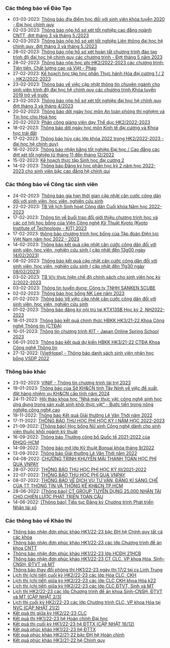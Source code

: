 ### Các thông báo về Đào Tạo
 - 03-03-2023: [Thông báo địa điểm học đối với sinh viên khóa tuyển 2020 - Đại học chính quy](https://www.hcmus.edu.vn/component/content/article/203-phong-dao-tao/thong-bao-he-cao-dang/thong-bao-khac_cd/4891-thong-bao-dia-diem-hoc-doi-voi-sinh-vien-khoa-tuyen-2020-dai-hoc-chinh-quy?Itemid=437)
 - 02-03-2023: [Thông báo nộp hồ sơ xét tốt nghiệp cao đẳng ngành CNTT, đợt tháng 3 và tháng 5./2023](https://www.hcmus.edu.vn/component/content/article/202-phong-dao-tao/thong-bao-he-cao-dang/tot-nghiep_cd/4890-thong-bao-nop-ho-so-xet-tot-nghiep-cao-dang-nganh-cntt-dot-thang-3-va-thang-5-2023?Itemid=437)
 - 02-03-2023: [Thông báo nộp hồ sơ xét tốt nghiệp Liên thông đại học hệ chính quy, đợt tháng 3 và tháng 5./2023](https://www.hcmus.edu.vn/component/content/article/195-phong-dao-tao/thong-bao-lien-thong-dai-hoc/tot-nghiep_lt/4889-thong-bao-nop-ho-so-xet-tot-nghiep-lien-thong-dai-hoc-he-chinh-quy-dot-thang-3-va-thang-5-2023?Itemid=437)
 - 28-02-2023: [Thông báo nộp hồ sơ xét hoàn tất chương trình đào tạo trình độ đại học hệ chính quy các chương trình - Đợt tháng 5 năm 2023](https://www.hcmus.edu.vn/component/content/article/190-phong-dao-tao/thong-bao-he-chinh-quy/hoan-tat-chuong-trinh/4887-thong-bao-nop-ho-so-xet-hoan-tat-chuong-trinh-dao-tao-trinh-do-dai-hoc-he-chinh-quy-cac-chuong-trinh-dot-thang-5-nam-2023?Itemid=437)
 - 28-02-2023: [Thông báo nộp học phí HK2/2022-2023 các chương trình: Tiên tiến, Chất lượng cao và Việt - Pháp](https://www.hcmus.edu.vn/component/content/article/187-phong-dao-tao/thong-bao-he-chinh-quy/hoc-phi/4886-thong-bao-nop-hoc-phi-hk2-2022-2023-cac-chuong-trinh-tien-tien-chat-luong-cao-va-viet-phap?Itemid=437)
 - 27-02-2023: [Kế hoạch học tập học phần Thực hành Hóa đại cương 1 / 2 - HK2/2022-2023](https://www.hcmus.edu.vn/component/content/article/184-phong-dao-tao/thong-bao-he-chinh-quy/thoi-khoa-bieu/4884-ke-hoach-hoc-tap-hoc-phan-thuc-hanh-hoa-dai-cuong-1-2-hk2-2022-2023?Itemid=437)
 - 23-02-2023: [Thông báo về việc cập nhật thông tin chuyên ngành cho sinh viên  trình độ đại học hệ chính quy các chương trình Khóa tuyển 2019 trở về trước](https://www.hcmus.edu.vn/component/content/article/189-phong-dao-tao/thong-bao-he-chinh-quy/tot-nghiep/4878-thong-bao-ve-viec-cap-nhat-thong-tin-chuyen-nganh-cho-sinh-vien-trinh-do-dai-hoc-he-chinh-quy-cac-chuong-trinh-khoa-tuyen-2019-tro-ve-truoc?Itemid=437)
 - 23-02-2023: [Thông báo nộp hồ sơ xét tốt nghiệp đại học hệ chính quy đợt tháng 3 và tháng 4/2023](https://www.hcmus.edu.vn/component/content/article/189-phong-dao-tao/thong-bao-he-chinh-quy/tot-nghiep/4877-thong-bao-nop-ho-so-xet-tot-nghiep-dai-hoc-he-chinh-quy-dot-thang-3-va-thang-4-2023?Itemid=437)
 - 20-02-2023: [Thông báo dời ngày học môn An toàn phòng thí nghiệm và Tin học cho Hoá học](https://www.hcmus.edu.vn/component/content/article/185-phong-dao-tao/thong-bao-he-chinh-quy/thay-doi-lich-hoc-phong-hoc/4871-thong-bao-doi-ngay-hoc-mon-an-toan-phong-thi-nghiem-va-tin-hoc-cho-hoa-hoc?Itemid=437)
 - 20-02-2023: [Phân công giảng viên dạy Thể dục HK2/2022-2023](https://www.hcmus.edu.vn/component/content/article/191-phong-dao-tao/thong-bao-he-chinh-quy/thong-bao-khac/4867-phan-cong-giang-vien-day-the-duc-hk2-2022-2023?Itemid=437)
 - 18-02-2023: [Thông báo dời ngày học môn Kinh tế đại cương và Khoa học trái đất](https://www.hcmus.edu.vn/component/content/article/185-phong-dao-tao/thong-bao-he-chinh-quy/thay-doi-lich-hoc-phong-hoc/4866-thong-bao-doi-ngay-hoc-mon-kinh-te-dai-cuong-va-khoa-hoc-trai-dat?Itemid=437)
 - 17-02-2023: [Thông báo hủy các lớp khóa 2022 trong HK2/2022-2023 - đại học hệ chính quy)](https://www.hcmus.edu.vn/component/content/article/186-phong-dao-tao/thong-bao-he-chinh-quy/dang-ky-hoc-phan/4865-thong-bao-huy-cac-lop-khoa-2022-trong-hk2-2022-2023-dai-hoc-he-chinh-quy?Itemid=437)
 - 16-02-2023: [Thông báo nhận bằng tốt nghiệp Đại học / Cao đẳng các đợt xét tốt nghiệp từ tháng 11 đến tháng 12/2022](https://www.hcmus.edu.vn/component/content/article/189-phong-dao-tao/thong-bao-he-chinh-quy/tot-nghiep/4856-thong-bao-nhan-bang-tot-nghiep-dai-hoc-cao-dang-cac-dot-xet-tot-nghiep-tu-thang-11-den-thang-12-2022?Itemid=437)
 - 15-02-2023: [Kế hoạch thực tập Sinh học đại cương 2](https://www.hcmus.edu.vn/component/content/article/184-phong-dao-tao/thong-bao-he-chinh-quy/thoi-khoa-bieu/4855-ke-hoach-thuc-tap-sinh-hoc-dai-cuong-2?Itemid=437)
 - 14-02-2023: [Thông báo Đăng ký học phần học kỳ 2 năm học 2022-2023 cho sinh viên bậc cao đẳng hệ chính qui](https://www.hcmus.edu.vn/component/content/article/200-phong-dao-tao/thong-bao-he-cao-dang/dang-ky-hoc-phan_cd/4851-thong-bao-dang-ky-hoc-phan-hoc-ky-2-nam-hoc-2022-2023-cho-sinh-vien-bac-cao-dang-he-chinh-qui?Itemid=437)
### Các thông báo về Công tác sinh viên
 - 24-02-2023: [Thông báo gia hạn thời gian cập nhật căn cước công dân đối với sinh viên, học viên, nghiên cứu sinh](https://www.hcmus.edu.vn/component/content/article/109-cong-tac-sinh-vien/thong-tin-danh-cho-sinh-vien/4880-thong-bao-gia-han-thoi-gian-cap-nhat-can-cuoc-cong-dan-doi-voi-sinh-vien-hoc-vien-nghien-cuu-sinh?Itemid=437)
 - 22-02-2023: [TB Về lịch Sinh hoạt Công dân Cuối khóa Năm học 2022-2023](https://www.hcmus.edu.vn/component/content/article/130-cong-tac-sinh-vien/thong-bao-sinh-hoat-cong-dan/4872-tb-ve-lich-sinh-hoat-cong-dan-cuoi-khoa-nam-hoc-2022-2023?Itemid=437)
 - 17-02-2023: [Thông tin về buổi trao đổi giới thiệu chương trình học và các cơ hội học bổng của Viện Công nghệ Kỹ Thuật Kyoto (Kyoto Institute of Technology - KIT) 2023](https://www.hcmus.edu.vn/component/content/article/109-cong-tac-sinh-vien/thong-tin-danh-cho-sinh-vien/4863-thong-tin-ve-buoi-trao-doi-gioi-thieu-chuong-trinh-hoc-va-cac-co-hoi-hoc-bong-cua-vien-cong-nghe-ky-thuat-kyoto-kyoto-institute-of-technology-kit-2023?Itemid=437)
 - 17-02-2023: [thông báo chương trình học bổng của Tập đoàn Điện lực Việt Nam năm học 2022 - 2023](https://www.hcmus.edu.vn/component/content/article/125-cong-tac-sinh-vien/thong-bao-hoc-bong/4862-thong-bao-chuong-trinh-hoc-bong-cua-tap-doan-dien-luc-viet-nam-nam-hoc-2022-2023?Itemid=437)
 - 14-02-2023: [Thông báo kết quả cập nhật căn cước công dân đối với sinh viên, học viên, nghiên cứu sinh ( cập nhật đến 13g00 ngày 14/02/2023)](https://www.hcmus.edu.vn/component/content/article/109-cong-tac-sinh-vien/thong-tin-danh-cho-sinh-vien/4852-thong-bao-ket-qua-cap-nhat-can-cuoc-cong-dan-doi-voi-sinh-vien-hoc-vien-nghien-cuu-sinh-cap-nhat-den-13g00-ngay-14-02-2023?Itemid=437)
 - 08-02-2023: [Thông báo kết quả cập nhật căn cước công dân đối với sinh viên, học viên, nghiên cứu sinh ( cập nhật đến 11g30 ngày 08/02/2023)](https://www.hcmus.edu.vn/component/content/article/109-cong-tac-sinh-vien/thong-tin-danh-cho-sinh-vien/4847-thong-bao-ket-qua-cap-nhat-can-cuoc-cong-dan-doi-voi-sinh-vien-hoc-vien-nghien-cuu-sinh-cap-nhat-den-11g30-ngay-08-02-2023?Itemid=437)
 - 03-02-2023: [TB V/v thực hiện chế độ chính sách cho sinh viên học kỳ 2/2022-2023](https://www.hcmus.edu.vn/component/content/article/126-cong-tac-sinh-vien/thong-bao-mien-giam/4842-tb-v-v-thuc-hien-che-do-chinh-sach-cho-sinh-vien-hoc-ky-2-2022-2023?Itemid=437)
 - 03-02-2023: [Thông tin tuyển dụng: Công ty TNHH SANKEN SCUBE](https://www.hcmus.edu.vn/component/content/article/109-cong-tac-sinh-vien/thong-tin-danh-cho-sinh-vien/4841-thong-tin-tuyen-dung-cong-ty-tnhh-sanken-scube?Itemid=437)
 - 02-02-2023: [Thông báo học bổng NK Lee năm 2023](https://www.hcmus.edu.vn/component/content/article/125-cong-tac-sinh-vien/thong-bao-hoc-bong/4838-thong-bao-hoc-bong-nk-lee-nam-2023?Itemid=437)
 - 01-02-2023: [Thông báo Về việc cập nhật căn cước công dân đối với sinh viên, học viên, nghiên cứu sinh](https://www.hcmus.edu.vn/component/content/article/109-cong-tac-sinh-vien/thong-tin-danh-cho-sinh-vien/4836-thong-bao-ve-viec-cap-nhat-can-cuoc-cong-dan-doi-voi-sinh-vien-hoc-vien-nghien-cuu-sinh?Itemid=437)
 - 01-02-2023: [Thông báo đăng ký nội trú tại KTX135B Học kỳ 2, NH2022-2023](https://www.hcmus.edu.vn/component/content/article/109-cong-tac-sinh-vien/thong-tin-danh-cho-sinh-vien/4833-thong-bao-dang-ky-noi-tru-tai-ktx135b-hoc-ky-2-nh2022-2023?Itemid=437)
 - 18-01-2023: [Thông báo kết quả chính thức HBKK HK3/21-22 Khoa Công nghệ Thông tin (CTĐA)](https://www.hcmus.edu.vn/component/content/article/125-cong-tac-sinh-vien/thong-bao-hoc-bong/4823-thong-bao-ket-qua-chinh-thuc-hbkk-hk3-21-22-khoa-cong-nghe-thong-tin-ctda?Itemid=437)
 - 10-01-2023: [Thông tin chương trình KIT - Japan Online Spring School 2023](https://www.hcmus.edu.vn/component/content/article/109-cong-tac-sinh-vien/thong-tin-danh-cho-sinh-vien/4806-thong-tin-chuong-trinh-kit-japan-online-spring-school-2023?Itemid=437)
 - 06-01-2023: [Thông báo kết quả dự kiến HBKK HK3/21-22 CTĐA Khoa Công nghệ Thông tin ](https://www.hcmus.edu.vn/component/content/article/125-cong-tac-sinh-vien/thong-bao-hoc-bong/4802-thong-bao-ket-qua-du-kien-hbkk-hk3-21-22-ctda-khoa-cong-nghe-thong-tin?Itemid=437)
 - 27-12-2022: [[VietHope] - Thông báo danh sách sinh viên nhận học bổng VSDP 2022](https://www.hcmus.edu.vn/component/content/article/125-cong-tac-sinh-vien/thong-bao-hoc-bong/4791-viethope-thong-bao-danh-sach-sinh-vien-nhan-hoc-bong-vsdp-2022?Itemid=437)
### Thông báo khác
 - 23-02-2023: [VINIF - Thông tin chương trình tài trợ 2023](https://www.hcmus.edu.vn/component/content/article?id=4874:vinif-thong-tin-chuong-trinh-tai-tro-2023&catid=100&Itemid=437)
 - 19-01-2023: [Thông báo của Sở KH&CN tỉnh Tây Ninh về việc đề xuất, đặt hàng nhiệm vụ KH&CN cấp tỉnh năm 2024](https://www.hcmus.edu.vn/component/content/article?id=4825:thong-bao-cua-so-kh-cn-tinh-tay-ninh-ve-viec-de-xuat-dat-hang-nhiem-vu-kh-cn-cap-tinh-nam-2024&catid=100&Itemid=437)
 - 24-11-2022: [Hội thảo khoa học "Nhà máy thực vật: công nghệ sinh học ứng dụng trong sản xuất sinh khối thực vật" - Bước tiến trong nông nghiệp công nghệ cao](https://www.hcmus.edu.vn/component/content/article?id=4730:hoi-thao-khoa-hoc-nha-may-thuc-vat-cong-nghe-sinh-hoc-ung-dung-trong-san-xuat-sinh-khoi-thuc-vat-buoc-tien-trong-nong-nghiep-cong-nghe-cao&catid=100&Itemid=437)
 - 19-11-2022: [Thông báo Kết quả Giải thưởng Lê Văn Thới năm 2022](https://www.hcmus.edu.vn/component/content/article?id=4722:thong-bao-ket-qua-giai-thuong-le-van-thoi-nam-2022&catid=100&Itemid=437)
 - 17-11-2022: [THÔNG BÁO THU HỌC PHÍ HỌC KỲ I NĂM HỌC 2022-2023](https://www.hcmus.edu.vn/component/content/article/156-ke-hoach-tai-chinh/thong-bao-danh-cho-sinh-vien/4718-thong-bao-thu-hoc-phi-hoc-ky-i-nam-hoc-2022-2023?Itemid=437)
 - 21-09-2022: [[Thông báo] Học bổng Nữ sinh Công nghệ dành cho sinh viên thuộc khối ngành kỹ thuật](https://www.hcmus.edu.vn/component/content/article/104-quan-he-doi-ngoai/thông-tin-dành-cho-sinh-viên/4591-thong-bao-hoc-bong-nu-sinh-cong-nghe-danh-cho-sinh-vien-thuoc-khoi-nganh-ky-thuat?Itemid=437)
 - 16-09-2022: [Thông báo Thưởng công bố Quốc tế 2021-2022 của ĐHQG-HCM](https://www.hcmus.edu.vn/component/content/article?id=4582:thong-bao-thuong-cong-bo-quoc-te-2021-2022-cua-dhqg-hcm&catid=100&Itemid=437)
 - 14-09-2022: [Thông báo mở lớp Kỹ thuật Bonsai khóa tháng 9/2022](https://www.hcmus.edu.vn/component/content/article?id=4575:thong-bao-mo-lop-ky-thuat-bonsai-khoa-thang-9-2022&catid=100&Itemid=437)
 - 13-09-2022: [Thông báo Giải thưởng Lê Văn Thới năm 2022](https://www.hcmus.edu.vn/component/content/article?id=4574:thong-bao-giai-thuong-le-van-thoi-nam-2022&catid=100&Itemid=437)
 - 04-08-2022: [CHƯƠNG TRÌNH KHUYẾN MÃI THANH TOÁN HỌC PHÍ QUA VNPAY](https://www.hcmus.edu.vn/component/content/article/156-ke-hoach-tai-chinh/thong-bao-danh-cho-sinh-vien/4499-chuong-trinh-khuyen-mai-thanh-toan-hoc-phi-qua-vnpay?Itemid=437)
 - 28-07-2022: [THÔNG BÁO THU HỌC PHÍ HỌC KỲ III/2021-2022](https://www.hcmus.edu.vn/component/content/article/156-ke-hoach-tai-chinh/thong-bao-danh-cho-sinh-vien/4480-thong-bao-thu-hoc-phi-hoc-ky-iii-2021-2022?Itemid=437)
 - 22-07-2022: [THÔNG BÁO THU HỌC PHÍ QUA VNPAY](https://www.hcmus.edu.vn/component/content/article/156-ke-hoach-tai-chinh/thong-bao-danh-cho-sinh-vien/4465-thong-bao-thu-hoc-phi-qua-vnpay?Itemid=437)
 - 08-07-2022: [THÔNG  BÁO VỀ DỊCH VỤ TƯ VẤN, ĐĂNG KÍ SÁNG CHẾ CỦA TT THÔNG TIN VÀ THỐNG KÊ KH&CN TP.HCM](https://www.hcmus.edu.vn/component/content/article?id=4442:thong-bao-ve-dich-vu-tu-van-dang-ki-sang-che-cua-tt-thong-tin-va-thong-ke-kh-cn-tphcm&catid=100&Itemid=437)
 - 28-06-2022: [[Thông báo] CT GROUP TUYỂN DỤNG 25.000 NHÂN TÀI CHO CHIẾN LƯỢC PHÁT TRIỂN TOÀN CẦU](https://www.hcmus.edu.vn/component/content/article/104-quan-he-doi-ngoai/thông-tin-dành-cho-sinh-viên/4415-thông-báo-ct-group-tuyển-dụng-25-000-nhân-tài-cho-chiến-lược-phát-triển-toàn-cầu?Itemid=437)
 - 14-06-2022: [[Thông báo] Tiếp tục Đăng ký Chương trình Phát triển Nhân tài số](https://www.hcmus.edu.vn/component/content/article/104-quan-he-doi-ngoai/thông-tin-dành-cho-sinh-viên/4394-thong-bao-tiep-tuc-dang-ky-chuong-trinh-phat-trien-nhan-tai-so?Itemid=437)
### Các thông báo về Khảo thí
 - [Thông báo nhận đơn phúc khảo HK1/22-23 bậc ĐH hệ Chính quy tất cả các khóa](http://ktdbcl.hcmus.edu.vn/index.php/thong-bao/668-thong-bao-nh-n-don-phuc-kh-o-hk1-22-23-b-c-dh-h-chinh-quy-t-t-c-cac-khoa)
 - [Thông báo nhận đơn phúc khảo HK1/22-23 các lớp Chương trình đề án khoa CNTT](http://ktdbcl.hcmus.edu.vn/index.php/thong-bao/667-thong-bao-nh-n-don-phuc-kh-o-hk1-22-23-cac-l-p-chuong-trinh-d-an-khoa-cntt)
 - [Thông báo nhận đơn phúc khảo HK1/22-23 lớp HCĐH 21HCB](http://ktdbcl.hcmus.edu.vn/index.php/thong-bao/666-thong-bao-nh-n-don-phuc-kh-o-hk1-22-23-l-p-hcdh-21hcb)
 - [Thông báo nhận đơn phúc khảo HK1/22-23 CT CLC, VP khoa Hóa, Sinh-CNSH, ĐTVT và MT](http://ktdbcl.hcmus.edu.vn/index.php/thong-bao/665-thong-bao-nh-n-don-phuc-kh-o-hk1-22-23-ct-clc-vp-khoa-hoa-sinh-cnsh-dtvt-va-mt)
 - [Thông báo thay đổi phòng thi HK1/22-23 ngày thi 17/2 tại cs Linh Trung](http://ktdbcl.hcmus.edu.vn/index.php/thong-bao/664-thong-bao-thay-d-i-phong-thi-hk1-22-23-ngay-thi-17-2-t-i-cs-linh-trung)
 - [Lịch thi (chi tiết) cuối kỳ HK2/22-23 các lớp Hóa CLC, CKH](http://ktdbcl.hcmus.edu.vn/index.php/cong-tac-kh-o-thi/l-ch-thi-h-c-ky/676-l-ch-thi-chi-ti-t-cu-i-ky-hk2-22-23-cac-l-p-hoa-clc-ckh)
 - [Lịch thi (chi tiết) giữa kỳ HK2/22-23 các lớp CLC CKH khoa Hóa k22](http://ktdbcl.hcmus.edu.vn/index.php/cong-tac-kh-o-thi/l-ch-thi-h-c-ky/675-l-ch-thi-chi-ti-t-gi-a-ky-hk2-22-23-cac-l-p-clc-ckh-khoa-hoa-k22)
 - [Lịch thi (chi tiết) giữa kỳ HK2/22-23 các lớp CLC ĐTVT, Sinh và MT](http://ktdbcl.hcmus.edu.vn/index.php/cong-tac-kh-o-thi/l-ch-thi-h-c-ky/674-l-ch-thi-chi-ti-t-gi-a-ky-hk2-22-23-cac-l-p-clc-dtvt-sinh-va-mt-khoa-22)
 - [Lịch thi HK2/22-23 các lớp Chương trình đề án khoa Sinh-CNSH, ĐTVT và MT (CẬP NHẬT 2/3)](http://ktdbcl.hcmus.edu.vn/index.php/cong-tac-kh-o-thi/l-ch-thi-h-c-ky/673-l-ch-thi-cu-i-ky-hk2-22-23-cac-l-p-chuong-trinh-d-an-khoa-sinh-cnsh-dtvt-va-mt)
 - [Lịch thi cuối kỳ HK2/22-23 các lớp Chương trình CLC, VP khoa Hóa tại NVC (CẬP NHẬT 21/2)](http://ktdbcl.hcmus.edu.vn/index.php/cong-tac-kh-o-thi/l-ch-thi-h-c-ky/672-l-ch-thi-cu-i-ky-hk2-22-23-cac-l-p-chuong-trinh-clc-vp-khoa-hoa-t-i-nvc)
 - [Kết quả thi giữa kỳ HK2/22-23 CLC](http://ktdbcl.hcmus.edu.vn/index.php/cong-tac-kh-o-thi/k-t-qu-thi-h-c-ky/671-k-t-qu-thi-gi-a-ky-hk2-22-23-clc)
 - [Kết quả thi HK1/22-23 hệ Hoàn chỉnh Đại học](http://ktdbcl.hcmus.edu.vn/index.php/cong-tac-kh-o-thi/k-t-qu-thi-h-c-ky/663-k-t-qu-thi-hk1-22-23-h-hoan-ch-nh-d-i-h-c)
 - [Kết quả thi cuối kỳ HK1/22-23 hệ ĐTTX (CẬP NHẬT 16/12)](http://ktdbcl.hcmus.edu.vn/index.php/cong-tac-kh-o-thi/k-t-qu-thi-h-c-ky/639-k-t-qu-thi-cu-i-ky-hk1-22-23-h-dttx)
 - [Kết quả phúc khảo HK1/22-23 hệ ĐTTX](http://ktdbcl.hcmus.edu.vn/index.php/cong-tac-kh-o-thi/k-t-qu-phuc-tra/659-k-t-qu-phuc-kh-o-hk1-22-23-h-dttx)
 - [Kết quả phúc khảo HK2/21-22 bậc ĐH hệ Hoàn chỉnh](http://ktdbcl.hcmus.edu.vn/index.php/cong-tac-kh-o-thi/k-t-qu-phuc-tra/607-k-t-qu-phuc-kh-o-hk2-21-22-b-c-dh-h-hoan-ch-nh)
 - [Kết quả phúc khảo HK3/21-22 hệ Chính quy](http://ktdbcl.hcmus.edu.vn/index.php/cong-tac-kh-o-thi/k-t-qu-phuc-tra/600-k-t-qu-phuc-kh-o-hk3-21-22-h-chinh-quy)
